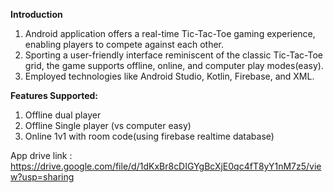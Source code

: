 **Introduction**
1. Android application offers a real-time Tic-Tac-Toe gaming experience, enabling players to compete against each other.
2. Sporting a user-friendly interface reminiscent of the classic Tic-Tac-Toe grid, the game supports offline, online, and computer play modes(easy).
3. Employed technologies like Android Studio, Kotlin, Firebase, and XML.

**Features Supported:**
1. Offline dual player
2. Offline Single player (vs computer easy)
3. Online 1v1 with room code(using firebase realtime database)

App drive link : https://drive.google.com/file/d/1dKxBr8cDIGYgBcXjE0qc4fT8yY1nM7z5/view?usp=sharing
